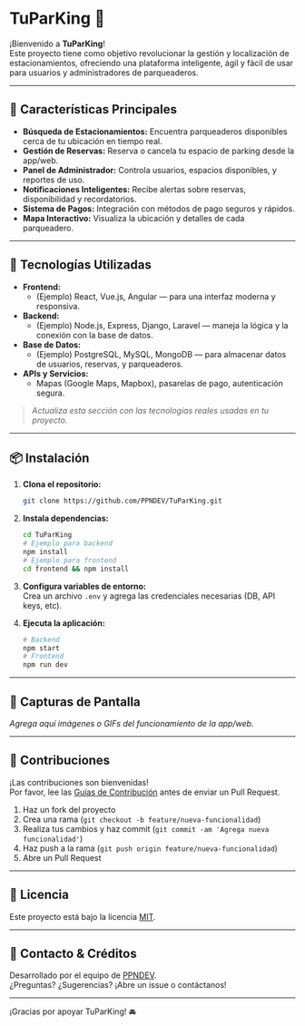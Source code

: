 # TuParKing 🚗

¡Bienvenido a **TuParKing**!  
Este proyecto tiene como objetivo revolucionar la gestión y localización de estacionamientos, ofreciendo una plataforma inteligente, ágil y fácil de usar para usuarios y administradores de parqueaderos.

---

## 🌟 Características Principales

- **Búsqueda de Estacionamientos:** Encuentra parqueaderos disponibles cerca de tu ubicación en tiempo real.
- **Gestión de Reservas:** Reserva o cancela tu espacio de parking desde la app/web.
- **Panel de Administrador:** Controla usuarios, espacios disponibles, y reportes de uso.
- **Notificaciones Inteligentes:** Recibe alertas sobre reservas, disponibilidad y recordatorios.
- **Sistema de Pagos:** Integración con métodos de pago seguros y rápidos.
- **Mapa Interactivo:** Visualiza la ubicación y detalles de cada parqueadero.

---

## 🚀 Tecnologías Utilizadas

- **Frontend:**  
  - (Ejemplo) React, Vue.js, Angular — para una interfaz moderna y responsiva.
- **Backend:**  
  - (Ejemplo) Node.js, Express, Django, Laravel — maneja la lógica y la conexión con la base de datos.
- **Base de Datos:**  
  - (Ejemplo) PostgreSQL, MySQL, MongoDB — para almacenar datos de usuarios, reservas, y parqueaderos.
- **APIs y Servicios:**  
  - Mapas (Google Maps, Mapbox), pasarelas de pago, autenticación segura.
  
> _Actualiza esta sección con las tecnologías reales usadas en tu proyecto._

---

## 📦 Instalación

1. **Clona el repositorio:**
   ```bash
   git clone https://github.com/PPNDEV/TuParKing.git
   ```
2. **Instala dependencias:**
   ```bash
   cd TuParKing
   # Ejemplo para backend
   npm install
   # Ejemplo para frontend
   cd frontend && npm install
   ```
3. **Configura variables de entorno:**  
   Crea un archivo `.env` y agrega las credenciales necesarias (DB, API keys, etc).

4. **Ejecuta la aplicación:**
   ```bash
   # Backend
   npm start
   # Frontend
   npm run dev
   ```

---

## 📱 Capturas de Pantalla

_Agrega aquí imágenes o GIFs del funcionamiento de la app/web._

---

## 🤝 Contribuciones

¡Las contribuciones son bienvenidas!  
Por favor, lee las [Guías de Contribución](CONTRIBUTING.md) antes de enviar un Pull Request.

1. Haz un fork del proyecto
2. Crea una rama (`git checkout -b feature/nueva-funcionalidad`)
3. Realiza tus cambios y haz commit (`git commit -am 'Agrega nueva funcionalidad'`)
4. Haz push a la rama (`git push origin feature/nueva-funcionalidad`)
5. Abre un Pull Request

---

## 📄 Licencia

Este proyecto está bajo la licencia [MIT](LICENSE).

---

## 💼 Contacto & Créditos

Desarrollado por el equipo de [PPNDEV](https://github.com/PPNDEV).  
¿Preguntas? ¿Sugerencias? ¡Abre un issue o contáctanos!

---

¡Gracias por apoyar TuParKing! 🚘
